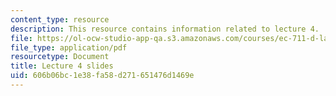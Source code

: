 ```yaml
---
content_type: resource
description: This resource contains information related to lecture 4.
file: https://ol-ocw-studio-app-qa.s3.amazonaws.com/courses/ec-711-d-lab-energy-spring-2011/606b06bc1e38fa58d271651476d1469e_MITEC_711S11_lec04.pdf
file_type: application/pdf
resourcetype: Document
title: Lecture 4 slides
uid: 606b06bc-1e38-fa58-d271-651476d1469e
---
```

